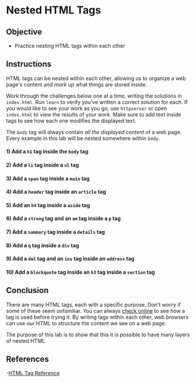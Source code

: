 # Nested HTML Tags

## Objective

- Practice nesting HTML tags within each other

## Instructions

HTML tags can be nested within each other, allowing us to organize
a web page's content and _mark up_ what things are stored inside.

Work through the challenges below one at a time, writing the solutions in
`index.html`. Run `learn` to verify you've written a correct solution for each.
If you would like to see your work as you go, use `httpserver` or open
`index.html` to view the results of your work. Make sure to add text inside tags
to see how each one modifies the displayed text.

The `body` tag will always contain _all the displayed content_ of a web page.
Every example in this lab will be nested somewhere within `body`.

#### 1) Add a `h1` tag inside the `body` tag

#### 2) Add a `li` tag inside a `ul` tag

#### 3) Add a `span` tag inside a `main` tag

#### 4) Add a `header` tag inside an `article` tag

#### 5) Add an `h4` tag inside a `aside` tag

#### 6) Add a `strong` tag and an `em` tag inside a `p` tag

#### 7) Add a `summary` tag inside a `details` tag

#### 8) Add a `q` tag inside a `div` tag

#### 9) Add a `del` tag and an `ins` tag inside an `address` tag

#### 10) Add a `blockquote` tag inside an `h3` tag inside a `section` tag

## Conclusion

There are many HTML tags, each with a specific purpose. Don't worry if some of
these seem unfamiliar. You can always [check online][tags] to see how a tag is
used before trying it. By writing tags within each other, web browsers can use
our HTML to structure the content we see on a web page.

The purpose of this lab is to show that this it is possible to have many layers
of nested HTML.

## References

-[HTML Tag Reference][tags]

[tags]: https://www.w3schools.com/tags/

